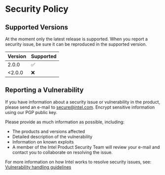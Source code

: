 # Security Policy

## Supported Versions

At the moment only the latest release is supported. When you report a security issue,
be sure it can be reproduced in the supported version.

| Version | Supported          |
| ------- | ------------------ |
| 2.0.0   | :white_check_mark: |
| <2.0.0  | :x:                |

## Reporting a Vulnerability

If you have information about a security issue or vulnerability in the product, please
send an e-mail to secure@intel.com. Encrypt sensitive information using our PGP public key.

Please provide as much information as possible, including:

- The products and versions affected
- Detailed description of the vulnerability
- Information on known exploits
- A member of the Intel Product Security Team will review your e-mail and contact you to
  collaborate on resolving the issue.
  
For more information on how Intel works to resolve security issues, see:
[Vulnerability handling guidelines](https://www.intel.com/content/www/us/en/security-center/vulnerability-handling-guidelines.html)
